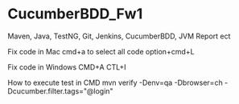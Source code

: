# CucumberBDD_Fw1

Maven, Java, TestNG, Git, Jenkins, CucumberBDD, JVM Report ect

Fix code in Mac
cmd+a to select all code option+cmd+L

Fix code in Windows
CMD+A CTL+I

How to execute test in CMD
mvn verify -Denv=qa -Dbrowser=ch -Dcucumber.filter.tags="@login"
